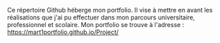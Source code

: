 Ce répertoire Github héberge mon portfolio. 
Il vise à mettre en avant les réalisations que j'ai pu effectuer dans mon parcours universitaire, professionnel et scolaire. 
Mon portfolio se trouve à l'adresse : https://mart1portfolio.github.io/Project/
